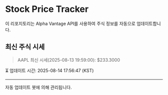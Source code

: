 
# Stock Price Tracker

이 리포지토리는 Alpha Vantage API를 사용하여 주식 정보를 자동으로 업데이트합니다.

## 최신 주식 시세
> AAPL 최신 시세(2025-08-13 19:59:00): $233.3000

⏳ 업데이트 시간: 2025-08-14 17:56:47 (KST)

---
자동 업데이트 봇에 의해 관리됩니다.
